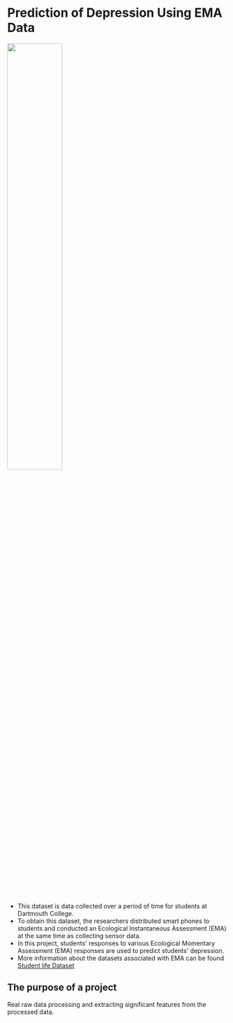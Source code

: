 # Prediction of Depression Using EMA Data
<img src="https://user-images.githubusercontent.com/44772344/109740272-5c9b4c80-7c0e-11eb-8ab6-1d7d71542c2e.png"  width="50%" height="50%"/>

* This dataset is data collected over a period of time for students at Dartmouth College.
* To obtain this dataset, the researchers distributed smart phones to students and conducted an Ecological Instantaneous Assessment (EMA) at the same time as collecting sensor data.
* In this project, students' responses to various Ecological Momentary Assessment (EMA) responses are used to predict students' depression.
* More information about the datasets associated with EMA can be found [Student life Dataset](https://studentlife.cs.dartmouth.edu/dataset.html)


## The purpose of a project  
Real raw data processing and extracting significant features from the processed data. 

